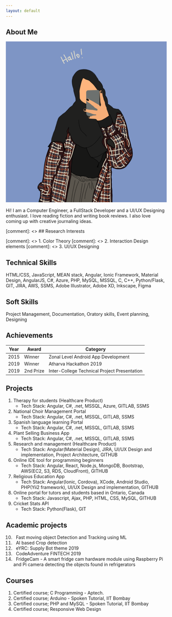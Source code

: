 ```yaml
---
layout: default
---
```


## About Me

<img class="profile-picture" src="IMG_0034.PNG">

Hi! I am a Computer Engineer, a FullStack Developer and a UI/UX Designing enthusiast. I love reading fiction and writing book reviews. I also love coming up with creative journaling ideas.


[comment]: <> ## Research Interests

[comment]: <> 1. Color Theory
[comment]: <> 2. Interaction Design elements
[comment]: <> 3. UI/UX Designing

## Technical Skills

HTML/CSS, JavaScript, MEAN stack, Angular, Ionic Framework, Material Design, AngularJS, C#, Azure, PHP, MySQL, MSSQL, C, C++, Python/Flask, GIT, JIRA, AWS, SSMS, Adobe Illustrator, Adobe XD, Inkscape, Figma

## Soft Skills

Project Management, Documentation, Oratory skills, Event planning, Designing


## Achievements

Year  | Award  | Category
----- | ------ | --------
2015  | Winner | Zonal Level Android App Development 
2019  | Winner | Atharva Hackathon 2019
2019  | 2nd Prize | Inter-College Technical Project Presentation 


## Projects

1. Therapy for students (Healthcare Product)
    - Tech Stack: Angular, C#, .net, MSSQL, Azure, GITLAB, SSMS
2. National Choir Management Portal
    - Tech Stack: Angular, C#, .net, MSSQL, GITLAB, SSMS
3. Spanish language learning Portal
    - Tech Stack: Angular, C#, .net, MSSQL, GITLAB, SSMS
4. Plant Selling Business App
    - Tech Stack: Angular, C#, .net, MSSQL, GITLAB, SSMS
5. Research and management (Healthcare Product)
    - Tech Stack: Angular(Material Design), JIRA, UI/UX Design and implementation, Project Architecture, GITHUB
6. Online IDE tool for programming beginners 
    - Tech Stack: Angular, React, Node.js, MongoDB, Bootstrap, AWS(EC2, S3, RDS, CloudFront), GITHUB
7. Religious Education App
    - Tech Stack: Angular(Ionic, Cordova), XCode, Android Studio, PHP(Yii2 framework), UI/UX Design and implementation, GITHUB
8. Online portal for tutors and students based in Ontario, Canada
    - Tech Stack: Javascript, Ajax, PHP, HTML, CSS, MySQL, GITHUB
9. Cricket Stats API
    - Tech Stack: Python(Flask), GIT

## Academic projects

10. &nbsp; Fast moving object Detection and Tracking using ML
11. &nbsp; AI based Crop detection 
12. &nbsp; eYRC: Supply Bot theme 2019
13. &nbsp; CodeAdventure FINTECH 2019
14. &nbsp; FridgeCam - A smart fridge cam hardware module using Raspberry Pi and Pi camera detecting the objects found in refrigerators


## Courses

1. Certified course; C Programming - Aptech.
2. Certified course; Arduino - Spoken Tutorial, 
IIT Bombay
3. Certified course; PHP and MySQL - Spoken Tutorial, IIT Bombay
4. Certified course; Responsive Web Design

